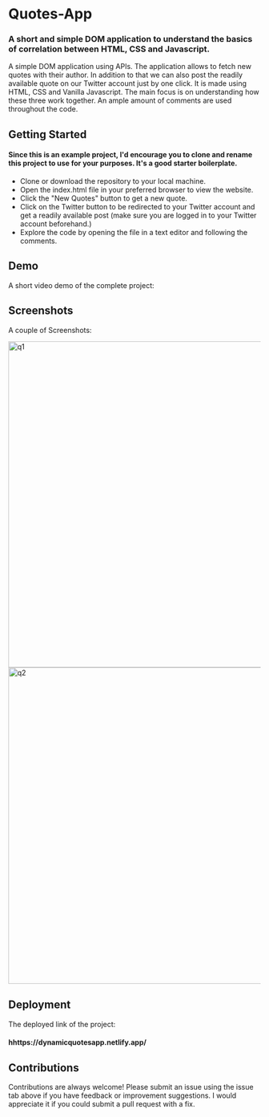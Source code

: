 # Quotes-App

### A short and simple DOM application to understand the basics of correlation between HTML, CSS and Javascript. 

A simple DOM application using APIs. The application allows to fetch new quotes with their author. In addition to that we can also post the readily available quote on our Twitter account just by one click. It is made using HTML, CSS and Vanilla Javascript. The main focus is on understanding how these three work together. An ample amount of comments are used throughout the code. 


## Getting Started

#### Since this is an example project, I'd encourage you to clone and rename this project to use for your purposes. It's a good starter boilerplate.

* Clone or download the repository to your local machine.
* Open the index.html file in your preferred browser to view the website.
* Click the "New Quotes" button to get a new quote.
* Click on the Twitter button to be redirected to your Twitter account and get a readily available post (make sure you are logged in to your         Twitter account beforehand.)
* Explore the code by opening the file in a text editor and following the comments.






## Demo

A short video demo of the complete project:




## Screenshots

A couple of Screenshots:


<img width="650" alt="q1" src="https://user-images.githubusercontent.com/112818778/220021694-b999f61c-2046-42f3-b30e-08662a561b95.png">


<img width="631" alt="q2" src="https://user-images.githubusercontent.com/112818778/220021723-9b998ff0-a64a-49e4-97f7-a7a5cebe9402.png">



## Deployment

The deployed link of the project: 
#### hhttps://dynamicquotesapp.netlify.app/

## Contributions

Contributions are always welcome! Please submit an issue using the issue tab above if you have feedback or improvement suggestions. I would appreciate it if you could submit a pull request with a fix.
